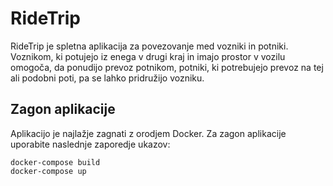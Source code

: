 # RideTrip
RideTrip je spletna aplikacija za povezovanje med vozniki in potniki. Voznikom, ki potujejo iz enega v drugi kraj in imajo prostor v vozilu omogoča, da ponudijo prevoz potnikom, potniki, ki potrebujejo prevoz na tej ali podobni poti, pa se lahko pridružijo vozniku.

## Zagon aplikacije
Aplikacijo je najlažje zagnati z orodjem Docker. Za zagon aplikacije uporabite naslednje zaporedje ukazov:
```
docker-compose build
docker-compose up
```
